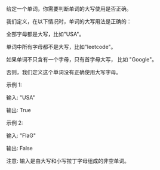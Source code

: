给定一个单词，你需要判断单词的大写使用是否正确。

我们定义，在以下情况时，单词的大写用法是正确的：

全部字母都是大写，比如"USA"。

单词中所有字母都不是大写，比如"leetcode"。

如果单词不只含有一个字母，只有首字母大写， 比如 "Google"。

否则，我们定义这个单词没有正确使用大写字母。

示例 1:

输入: "USA"

输出: True

示例 2:

输入: "FlaG"

输出: False

注意: 输入是由大写和小写拉丁字母组成的非空单词。
